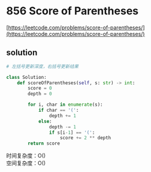 # 856 Score of Parentheses
[https://leetcode.com/problems/score-of-parentheses/](https://leetcode.com/problems/score-of-parentheses/)


## solution

```python
# 左括号更新深度，右括号更新结果

class Solution:
    def scoreOfParentheses(self, s: str) -> int:
        score = 0
        depth = 0

        for i, char in enumerate(s):
            if char == '(':
                depth += 1
            else:
                depth -= 1
                if s[i-1] == '(':
                    score += 2 ** depth
        return score
```
时间复杂度：O() <br>
空间复杂度：O()
